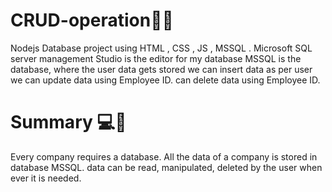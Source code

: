 # CRUD-operation👩‍💻
Nodejs  Database  project   using  HTML , CSS , JS , MSSQL .
Microsoft SQL server management Studio is  the editor for my database
MSSQL  is the database, where the user data gets stored
we can insert data as per user
we can update data using Employee ID.
can delete data  using Employee ID.


# Summary 💻👩‍
Every company requires a database.
All the data of a company is stored in database MSSQL.
data can be read, manipulated, deleted by  the user when ever it is  needed.

